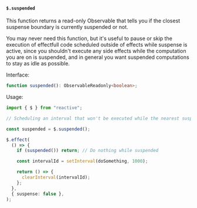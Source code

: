 #### `$.suspended`

This function returns a read-only Observable that tells you if the closest suspense boundary is currently suspended or not.

You may never need this function, but it's useful to pause or skip the execution of effectfull code scheduled outside of effects while suspense is active, since you shouldn't execute any side effects while the computation you are on is suspended, and in general you want suspended computations to stay as idle as possible.

Interface:

```ts
function suspended(): ObservableReadonly<boolean>;
```

Usage:

```ts
import { $ } from "reactive";

// Scheduling an interval that won't be executed while the nearest suspense boundary is suspended

const suspended = $.suspended();

$.effect(
  () => {
    if (suspended()) return; // Do nothing while suspended

    const intervalId = setInterval(doSomething, 1000);

    return () => {
      clearInterval(intervalId);
    };
  },
  { suspense: false },
);
```